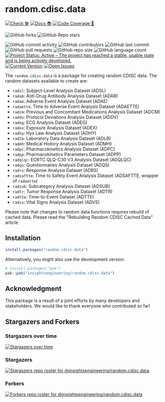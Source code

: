 # random.cdisc.data

<!-- start badges -->
[![Check 🛠](https://github.com/insightsengineering/random.cdisc.data/actions/workflows/check.yaml/badge.svg)](https://insightsengineering.github.io/random.cdisc.data/main/unit-test-report/)
[![Docs 📚](https://github.com/insightsengineering/random.cdisc.data/actions/workflows/docs.yaml/badge.svg)](https://insightsengineering.github.io/random.cdisc.data/)
[![Code Coverage 📔](https://raw.githubusercontent.com/insightsengineering/random.cdisc.data/_xml_coverage_reports/data/main/badge.svg)](https://insightsengineering.github.io/random.cdisc.data/main/coverage-report/)

![GitHub forks](https://img.shields.io/github/forks/insightsengineering/random.cdisc.data?style=social)
![GitHub Repo stars](https://img.shields.io/github/stars/insightsengineering/random.cdisc.data?style=social)

![GitHub commit activity](https://img.shields.io/github/commit-activity/m/insightsengineering/random.cdisc.data)
![GitHub contributors](https://img.shields.io/github/contributors/insightsengineering/random.cdisc.data)
![GitHub last commit](https://img.shields.io/github/last-commit/insightsengineering/random.cdisc.data)
![GitHub pull requests](https://img.shields.io/github/issues-pr/insightsengineering/random.cdisc.data)
![GitHub repo size](https://img.shields.io/github/repo-size/insightsengineering/random.cdisc.data)
![GitHub language count](https://img.shields.io/github/languages/count/insightsengineering/random.cdisc.data)
[![Project Status: Active – The project has reached a stable, usable state and is being actively developed.](https://www.repostatus.org/badges/latest/active.svg)](https://www.repostatus.org/#active)
[![Current Version](https://img.shields.io/github/r-package/v/insightsengineering/random.cdisc.data/main?color=purple\&label=package%20version)](https://github.com/insightsengineering/random.cdisc.data/tree/main)
[![Open Issues](https://img.shields.io/github/issues-raw/insightsengineering/random.cdisc.data?color=red\&label=open%20issues)](https://github.com/insightsengineering/random.cdisc.data/issues?q=is%3Aissue+is%3Aopen+sort%3Aupdated-desc)
<!-- end badges -->

The `random.cdisc.data` is a package for creating random CDISC data.
The random datasets available to create are:

- `radsl`: Subject-Level Analysis Dataset (ADSL)
- `radab`: Anti-Drug Antibody Analysis Dataset (ADAB)
- `radae`: Adverse Event Analysis Dataset (ADAE)
- `radaette`: Time to Adverse Event Analysis Dataset (ADAETTE)
- `radcm`: Previous and Concomitant Medications Analysis Dataset (ADCM)
- `raddv`: Protocol Deviations Analysis Dataset (ADDV)
- `radeg`: ECG Analysis Dataset (ADEG)
- `radex`: Exposure Analysis Dataset (ADEX)
- `radhy`: Hys Law Analysis Dataset (ADHY)
- `radlb`: Laboratory Data Analysis Dataset (ADLB)
- `radmh`: Medical History Analysis Dataset (ADMH)
- `radpc`: Pharmacokinetics Analysis Dataset (ADPC)
- `radpp`: Pharmacokinetics Parameters Dataset (ADPP)
- `radqlqc`: EORTC QLQ-C30 V3 Analysis Dataset (ADQLQC)
- `radqs`: Questionnaires Analysis Dataset (ADQS)
- `radrs`: Response Analysis Dataset (ADRS)
- `radsaftte`: Time to Safety Event Analysis Dataset (ADSAFTTE, wrapper of `radaette`)
- `radsub`: Subcategory Analysis Dataset (ADSUB)
- `radtr`: Tumor Response Analysis Dataset (ADTR)
- `radtte`: Time-to-Event Dataset (ADTTE)
- `radvs`: Vital Signs Analysis Dataset (ADVS)

Please note that changes to random data functions requires rebuild of cached data. Please read the "Rebuilding Random CDISC Cached Data" article.

## Installation

```r
install.packages("random.cdisc.data")
```

Alternatively, you might also use the development version.

```r
# install.packages("pak")
pak::pak("insightsengineering/random.cdisc.data")
```

## Acknowledgment

This package is a result of a joint efforts by many developers and stakeholders. We would like to thank everyone who contributed so far!

## Stargazers and Forkers

### Stargazers over time

[![Stargazers over time](https://starchart.cc/insightsengineering/random.cdisc.data.svg)](https://starchart.cc/insightsengineering/random.cdisc.data)

### Stargazers

[![Stargazers repo roster for @insightsengineering/random.cdisc.data](https://reporoster.com/stars/insightsengineering/random.cdisc.data)](https://github.com/insightsengineering/random.cdisc.data/stargazers)

### Forkers

[![Forkers repo roster for @insightsengineering/random.cdisc.data](https://reporoster.com/forks/insightsengineering/random.cdisc.data)](https://github.com/insightsengineering/random.cdisc.data/network/members)
